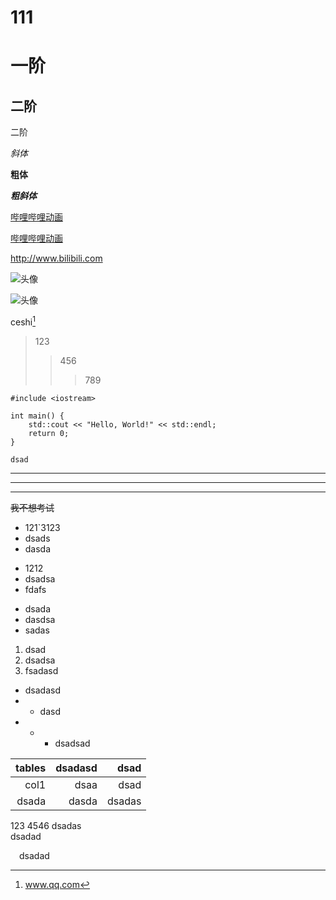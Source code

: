 # 111

一阶
=

二阶
------------

二阶

*斜体*

**粗体**

***粗斜体***

[哔哩哔哩动画](http://www.bilibili.com "bilibili")

[哔哩哔哩动画][wangzhi1]

<http://www.bilibili.com>

![头像](https://upload.jianshu.io/users/upload_avatars/3678149/b8a58e70-1126-48c9-97e2-8f21a31dfa94.png?imageMogr2/auto-orient/strip|imageView2/1/w/120/h/120/format/webp "头像")

![头像][tupian1]

[wangzhi1]:http://www.bilibili.com "123"

[tupian1]:https://upload.jianshu.io/users/upload_avatars/3678149/b8a58e70-1126-48c9-97e2-8f21a31dfa94.png?imageMogr2/auto-orient/strip|imageView2/1/w/120/h/120/format/webp "头像"

ceshi[^abc]

[^abc]:www.qq.com

>123
>>456
>>>789

```
#include <iostream>

int main() {
    std::cout << "Hello, World!" << std::endl;
    return 0;
}
```

    dsad

***

---

___

~~我不想考试~~

+ 121`3123
+ dsads
+ dasda
  
* 1212
* dsadsa
* fdafs

+ dsada
+ dasdsa
+ sadas

1. dsad
2. dsadsa
3. fsadasd

+ dsadasd   
+ + dasd
+ + + dsadsad

|tables | dsadasd| dsad|
|--------:|--------:|-------:|
|col1|dsaa|dsad|
|dsada| dasda|dsadas|

123
4546 dsadas  
dsadad  

&emsp;dsadad